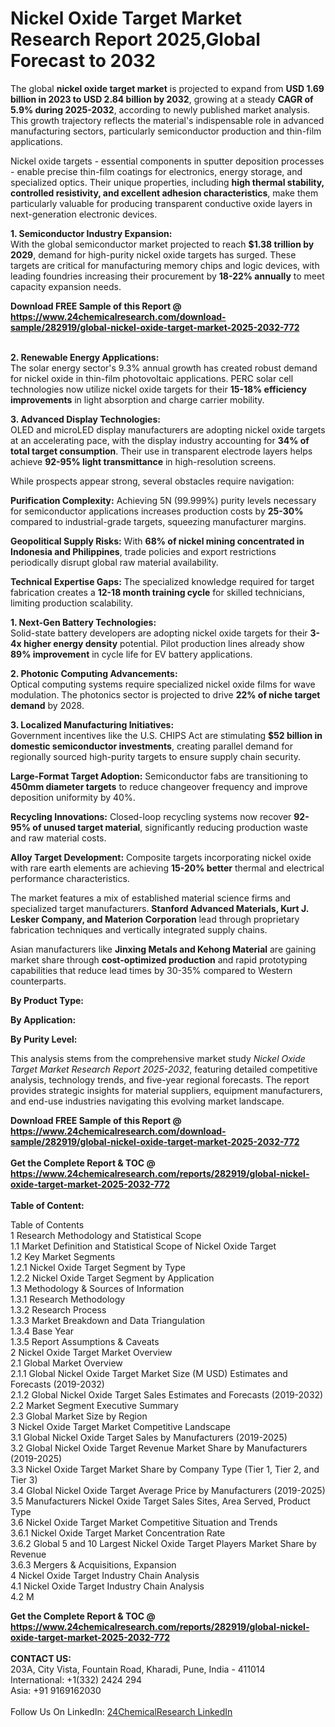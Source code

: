 <h1>Nickel Oxide Target Market Research Report 2025,Global Forecast to 2032</h1><p>The global <strong>nickel oxide target market</strong> is projected to expand from <strong>USD 1.69 billion in 2023 to USD 2.84 billion by 2032</strong>, growing at a steady <strong>CAGR of 5.9% during 2025-2032</strong>, according to newly published market analysis. This growth trajectory reflects the material's indispensable role in advanced manufacturing sectors, particularly semiconductor production and thin-film applications.</p><p>Nickel oxide targets - essential components in sputter deposition processes - enable precise thin-film coatings for electronics, energy storage, and specialized optics. Their unique properties, including <strong>high thermal stability, controlled resistivity, and excellent adhesion characteristics</strong>, make them particularly valuable for producing transparent conductive oxide layers in next-generation electronic devices.</p><p><strong>1. Semiconductor Industry Expansion:</strong><br>
With the global semiconductor market projected to reach <strong>$1.38 trillion by 2029</strong>, demand for high-purity nickel oxide targets has surged. These targets are critical for manufacturing memory chips and logic devices, with leading foundries increasing their procurement by <strong>18-22% annually</strong> to meet capacity expansion needs.</p><div><b>Download FREE Sample of this Report @ 
            <a href="https://www.24chemicalresearch.com/download-sample/282919/global-nickel-oxide-target-market-2025-2032-772">
            https://www.24chemicalresearch.com/download-sample/282919/global-nickel-oxide-target-market-2025-2032-772</a></b></div><br><p><strong>2. Renewable Energy Applications:</strong><br>
The solar energy sector's 9.3% annual growth has created robust demand for nickel oxide in thin-film photovoltaic applications. PERC solar cell technologies now utilize nickel oxide targets for their <strong>15-18% efficiency improvements</strong> in light absorption and charge carrier mobility.</p><p><strong>3. Advanced Display Technologies:</strong><br>
OLED and microLED display manufacturers are adopting nickel oxide targets at an accelerating pace, with the display industry accounting for <strong>34% of total target consumption</strong>. Their use in transparent electrode layers helps achieve <strong>92-95% light transmittance</strong> in high-resolution screens.</p><p>While prospects appear strong, several obstacles require navigation:</p><p><strong>Purification Complexity:</strong> Achieving 5N (99.999%) purity levels necessary for semiconductor applications increases production costs by <strong>25-30%</strong> compared to industrial-grade targets, squeezing manufacturer margins.</p><p><strong>Geopolitical Supply Risks:</strong> With <strong>68% of nickel mining concentrated in Indonesia and Philippines</strong>, trade policies and export restrictions periodically disrupt global raw material availability.</p><p><strong>Technical Expertise Gaps:</strong> The specialized knowledge required for target fabrication creates a <strong>12-18 month training cycle</strong> for skilled technicians, limiting production scalability.</p><p><strong>1. Next-Gen Battery Technologies:</strong><br>
Solid-state battery developers are adopting nickel oxide targets for their <strong>3-4x higher energy density</strong> potential. Pilot production lines already show <strong>89% improvement</strong> in cycle life for EV battery applications.</p><p><strong>2. Photonic Computing Advancements:</strong><br>
Optical computing systems require specialized nickel oxide films for wave modulation. The photonics sector is projected to drive <strong>22% of niche target demand</strong> by 2028.</p><p><strong>3. Localized Manufacturing Initiatives:</strong><br>
Government incentives like the U.S. CHIPS Act are stimulating <strong>$52 billion in domestic semiconductor investments</strong>, creating parallel demand for regionally sourced high-purity targets to ensure supply chain security.</p><p><strong>Large-Format Target Adoption:</strong> Semiconductor fabs are transitioning to <strong>450mm diameter targets</strong> to reduce changeover frequency and improve deposition uniformity by 40%.</p><p><strong>Recycling Innovations:</strong> Closed-loop recycling systems now recover <strong>92-95% of unused target material</strong>, significantly reducing production waste and raw material costs.</p><p><strong>Alloy Target Development:</strong> Composite targets incorporating nickel oxide with rare earth elements are achieving <strong>15-20% better</strong> thermal and electrical performance characteristics.</p><p>The market features a mix of established material science firms and specialized target manufacturers. <strong>Stanford Advanced Materials, Kurt J. Lesker Company, and Materion Corporation</strong> lead through proprietary fabrication techniques and vertically integrated supply chains.</p><p>Asian manufacturers like <strong>Jinxing Metals and Kehong Material</strong> are gaining market share through <strong>cost-optimized production</strong> and rapid prototyping capabilities that reduce lead times by 30-35% compared to Western counterparts.</p><p><strong>By Product Type:</strong></p><p><strong>By Application:</strong></p><p><strong>By Purity Level:</strong></p><p>This analysis stems from the comprehensive market study <em>Nickel Oxide Target Market Research Report 2025-2032</em>, featuring detailed competitive analysis, technology trends, and five-year regional forecasts. The report provides strategic insights for material suppliers, equipment manufacturers, and end-use industries navigating this evolving market landscape.</p><div><b>Download FREE Sample of this Report @ 
            <a href="https://www.24chemicalresearch.com/download-sample/282919/global-nickel-oxide-target-market-2025-2032-772">
            https://www.24chemicalresearch.com/download-sample/282919/global-nickel-oxide-target-market-2025-2032-772</a></b></div><br><div><b>Get the Complete Report & TOC @ 
            <a href="https://www.24chemicalresearch.com/reports/282919/global-nickel-oxide-target-market-2025-2032-772">
            https://www.24chemicalresearch.com/reports/282919/global-nickel-oxide-target-market-2025-2032-772</a></b></div><br>
            <b>Table of Content:</b><p>Table of Contents<br />
1 Research Methodology and Statistical Scope<br />
1.1 Market Definition and Statistical Scope of Nickel Oxide Target<br />
1.2 Key Market Segments<br />
1.2.1 Nickel Oxide Target Segment by Type<br />
1.2.2 Nickel Oxide Target Segment by Application<br />
1.3 Methodology & Sources of Information<br />
1.3.1 Research Methodology<br />
1.3.2 Research Process<br />
1.3.3 Market Breakdown and Data Triangulation<br />
1.3.4 Base Year<br />
1.3.5 Report Assumptions & Caveats<br />
2 Nickel Oxide Target Market Overview<br />
2.1 Global Market Overview<br />
2.1.1 Global Nickel Oxide Target Market Size (M USD) Estimates and Forecasts (2019-2032)<br />
2.1.2 Global Nickel Oxide Target Sales Estimates and Forecasts (2019-2032)<br />
2.2 Market Segment Executive Summary<br />
2.3 Global Market Size by Region<br />
3 Nickel Oxide Target Market Competitive Landscape<br />
3.1 Global Nickel Oxide Target Sales by Manufacturers (2019-2025)<br />
3.2 Global Nickel Oxide Target Revenue Market Share by Manufacturers (2019-2025)<br />
3.3 Nickel Oxide Target Market Share by Company Type (Tier 1, Tier 2, and Tier 3)<br />
3.4 Global Nickel Oxide Target Average Price by Manufacturers (2019-2025)<br />
3.5 Manufacturers Nickel Oxide Target Sales Sites, Area Served, Product Type<br />
3.6 Nickel Oxide Target Market Competitive Situation and Trends<br />
3.6.1 Nickel Oxide Target Market Concentration Rate<br />
3.6.2 Global 5 and 10 Largest Nickel Oxide Target Players Market Share by Revenue<br />
3.6.3 Mergers & Acquisitions, Expansion<br />
4 Nickel Oxide Target Industry Chain Analysis<br />
4.1 Nickel Oxide Target Industry Chain Analysis<br />
4.2 M</p><div><b>Get the Complete Report & TOC @ 
            <a href="https://www.24chemicalresearch.com/reports/282919/global-nickel-oxide-target-market-2025-2032-772">
            https://www.24chemicalresearch.com/reports/282919/global-nickel-oxide-target-market-2025-2032-772</a></b></div><br><b>CONTACT US:</b><br>
            203A, City Vista, Fountain Road, Kharadi, Pune, India - 411014<br>
            International: +1(332) 2424 294<br>
            Asia: +91 9169162030 <br><br>
            Follow Us On LinkedIn: <a href="https://www.linkedin.com/company/24chemicalresearch/">24ChemicalResearch LinkedIn</a>